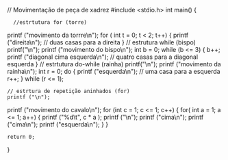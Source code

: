 // Movimentação de peça de xadrez
#include <stdio.h>
int main() {
    
      //estrtutura for (torre)
  printf ("movimento da torrre\n");
      for ( int t = 0; t < 2; t++) {
   printf ("direita\n"); // duas casas para a direita 
 }
    // estrutura while (bispo)
    printf("\n");
  printf ("movimento do bispo\n");
         int b = 0; 
      while (b <= 3) {
       b++;
    printf ("diagonal cima esquerda\n"); // quatro casas para a diagonal esquerda 
    }
       // estrtutura do-while (rainha)
     printf("\n");
  printf ("movimento da rainha\n");
    int r = 0; 
       do {
    printf ("esquerda\n"); // uma casa para a esquerda 
           r++;
     } while (r <= 1); 
   
    // estrtura de repetição aninhados (for)
    printf ("\n");
 printf ("movimento do cavalo\n");
        for (int c = 1; c <= 1; c++) { 
        for( int a = 1; a <= 1; a++) {
           printf ("%d\t", c * a );
      printf ("\n");
      printf ("cima\n");
      printf ("cima\n");
      printf ("esquerda\n");
        }
    }












    
    
    return 0;
}
